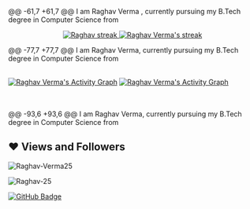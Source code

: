 @@ -61,7 +61,7 @@ I am Raghav Verma ,  currently pursuing my B.Tech degree in Computer Science from

<p align="center">
    <a href="https://github.com/Raghav-Verma25/github-readme-streak-stats">
        <img title="🔥 Get streak stats for your profile at git.io/streak-stats" alt="Raghav streak" src="https://github-readme-streak-stats.herokuapp.com/?user=Raghav-Verma25&theme=black-ice&hide_border=true&stroke=0000&background=060A0CD0"/>
        <img title="🔥 Get streak stats for your profile at git.io/streak-stats" alt="Raghav Verma's streak" src="https://github-readme-streak-stats.herokuapp.com/?user=Raghav-Verma25&theme=black-ice&hide_border=true&stroke=0000&background=060A0CD0"/>
    </a>
</p>

@@ -77,7 +77,7 @@ I am Raghav Verma, currently pursuing my B.Tech degree in Computer Science from
<br/>
<br/>

<a href="https://github.com/Raghav-25/github-readme-activity-graph"><img alt="Raghav Verma's Activity Graph" src="https://activity-graph.herokuapp.com/graph?username=Raghav-Verma25&bg_color=0D1117&color=5BCDEC&line=5BCDEC&point=FFFFFF&hide_border=true" /></a>
<a href="https://github.com/Raghav-25/github-readme-activity-graph"><img alt="Raghav Verma's Activity Graph" src="https://activity-graph.herokuapp.com/graph?username=Raghav-25&bg_color=0D1117&color=5BCDEC&line=5BCDEC&point=FFFFFF&hide_border=true" /></a>

<br/>
<br/>
@@ -93,6 +93,6 @@ I am Raghav Verma, currently pursuing my B.Tech degree in Computer Science from
</p>

## ❤ Views and Followers
<p align="left"> <img src="https://komarev.com/ghpvc/?username=Raghav-25&label=Profile%20views&color=0e75b6&style=flat" alt="Raghav-Verma25" /> </p>
<p align="left"> <img src="https://komarev.com/ghpvc/?username=Raghav-25&label=Profile%20views&color=0e75b6&style=flat" alt="Raghav-25" /> </p>
</a>
<a href="https://github.com/Raghav-25?tab=followers"><img src="https://img.shields.io/github/followers/Raghav-25?label=Followers&style=social" alt="GitHub Badge"></a>
